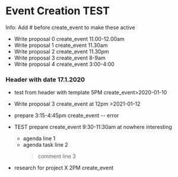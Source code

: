 # Event Creation TEST
Info: Add # before create_event to make these active

- Write proposal 0 create_event 11.00-12.00am
- Write proposal 1 create_event 11.30am
- Write proposal 2 create_event 11.30pm
- Write proposal 3 create_event 8-9am
- Write proposal 4 create_event 3:00-4:00

### Header with date 17.1.2020
- test from header with template 5PM create_event>2020-01-10

- Write proposal 3 create_event at 12pm >2021-01-12
- prepare 3:15-4:45pm create_event -- error
- TEST prepare create_event 9:30-11:30am at nowhere interesting
	- agenda line 1
	* agenda task line 2
		> comment line 3
- research for project X 2PM create_event
